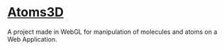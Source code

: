 # [Atoms3D](https://renatovalente5.github.io/Atoms3D/)

A project made in WebGL for manipulation of molecules and atoms on a Web Application.

